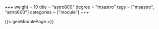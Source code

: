 +++
weight = 10
title = "astro800"
degree = "msastro"
tags = ["msastro", "astro800"]
categories = ["module"]
+++

{{< genModulePage >}}
